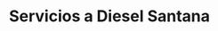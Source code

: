 ---
title: "Servicios a Diesel Santana"
url: /guayaquil/servicios-a-diesel-santana/
shop: reparación de automóviles
---